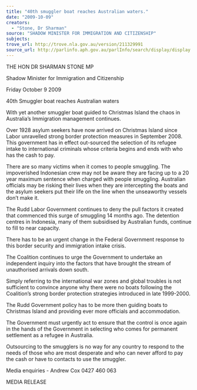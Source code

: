 ```yaml
---
title: "40th smuggler boat reaches Australian waters."
date: "2009-10-09"
creators:
  - "Stone, Dr Sharman"
source: "SHADOW MINISTER FOR IMMIGRATION AND CITIZENSHIP"
subjects:
trove_url: http://trove.nla.gov.au/version/211329991
source_url: http://parlinfo.aph.gov.au/parlInfo/search/display/display.w3p;query=Id%3A%22media/pressrel/7TWU6%22
---
```


 

 

 THE HON DR SHARMAN STONE MP   

 Shadow Minister for Immigration and Citizenship   

   Friday October 9 2009 

 40th Smuggler boat reaches Australian waters   

 With yet another smuggler boat guided to Christmas Island the chaos in Australia’s Immigration  management continues.    

 Over 1928 asylum seekers have now arrived on Christmas Island since Labor unravelled strong  border protection measures in September 2008.  This government has in effect out-sourced the  selection of its refugee intake to international criminals whose criteria begins and ends with who has  the cash to pay.   

 There are so many victims when it comes to people smuggling. The impoverished Indonesian crew  may not be aware they are facing up to a 20 year maximum sentence when charged with people  smuggling. Australian officials may be risking their lives when they are intercepting the boats and the  asylum seekers put their life on the line when the unseaworthy vessels don’t make it.   

 The Rudd Labor Government continues to deny the pull factors it created that commenced this  surge of smuggling 14 months ago. The detention centres in Indonesia, many of them subsidised by  Australian funds, continue to fill to near capacity.   

 There has to be an urgent change in the Federal Government response to this border security and  immigration intake crisis.   

 The Coalition continues to urge the Government to undertake an independent inquiry into the  factors that have brought the stream of unauthorised arrivals down south.    

 Simply referring to the international war zones and global troubles is not sufficient to convince  anyone why there were no boats following the Coalition’s strong border protection strategies  introduced in late 1999-2000.   

 The Rudd Government policy has to be more then guiding boats to Christmas Island and providing  ever more officials and accommodation.   

  The Government must urgently act to ensure that the control is once again in the hands of the  Government in selecting who comes for permanent settlement as a refugee in Australia.    

 Outsourcing to the smugglers is no way for any country to respond to the needs of those who are  most desperate and who can never afford to pay the cash or have to contacts to use the smuggler.   

 Media enquiries - Andrew Cox 0427 460 063 

 MEDIA RELEASE  

